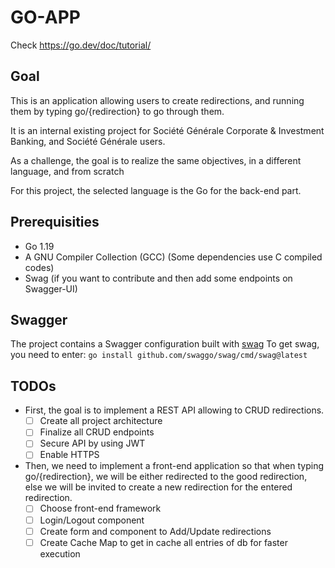 # GO-APP

Check https://go.dev/doc/tutorial/


## Goal

This is an application allowing users to create redirections, and running them by typing go/{redirection} to go through them.

It is an internal existing project for Société Générale Corporate & Investment Banking, and Société Générale users.

As a challenge, the goal is to realize the same objectives, in a different language, and from scratch

For this project, the selected language is the Go for the back-end part.

## Prerequisities

- Go 1.19
- A GNU Compiler Collection (GCC) (Some dependencies use C compiled codes)
- Swag (if you want to contribute and then add some endpoints on Swagger-UI)

## Swagger

The project contains a Swagger configuration built with [swag](https://github.com/swaggo/swag)
To get swag, you need to enter: `go install github.com/swaggo/swag/cmd/swag@latest`

## TODOs

- First, the goal is to implement a REST API allowing to CRUD redirections.
    - [ ] Create all project architecture
    - [ ] Finalize all CRUD endpoints
    - [ ] Secure API by using JWT
    - [ ] Enable HTTPS
- Then, we need to implement a front-end application so that when typing go/{redirection}, we will be either redirected to the good redirection, else we will be invited to create a new redirection for the entered redirection.
    - [ ] Choose front-end framework
    - [ ] Login/Logout component
    - [ ] Create form and component to Add/Update redirections
    - [ ] Create Cache Map to get in cache all entries of db for faster execution